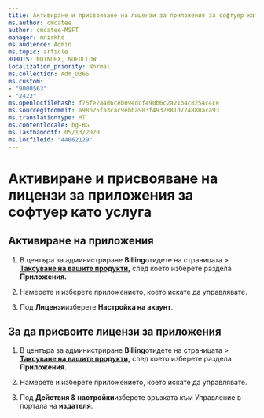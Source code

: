 ```yaml
---
title: Активиране и присвояване на лицензи за приложения за софтуер като услуга
ms.author: cmcatee
author: cmcatee-MSFT
manager: mnirkhe
ms.audience: Admin
ms.topic: article
ROBOTS: NOINDEX, NOFOLLOW
localization_priority: Normal
ms.collection: Adm_O365
ms.custom:
- "9000563"
- "2422"
ms.openlocfilehash: f75fe2a4d6ceb094dcf490b6c2a21b4c8254c4ce
ms.sourcegitcommit: a98b25fa3cac9ebba983f4932881d774880aca93
ms.translationtype: MT
ms.contentlocale: bg-BG
ms.lasthandoff: 05/13/2020
ms.locfileid: "44062129"
---
```

# <a name="activate-and-assign-software-as-a-service-app-licenses"></a>Активиране и присвояване на лицензи за приложения за софтуер като услуга 

## <a name="to-activate-apps"></a>Активиране на приложения

1. В центъра за администриране **Billing**отидете на страницата  >  **[Таксуване на вашите продукти,](https://go.microsoft.com/fwlink/p/?linkid=842054)** след което изберете раздела **Приложения.**

2. Намерете и изберете приложението, което искате да управлявате.

3. Под **Лицензи**изберете **Настройка на акаунт**.  

## <a name="to-assign-app-licenses"></a>За да присвоите лицензи за приложения

1. В центъра за администриране **Billing**отидете на страницата  >  **[Таксуване на вашите продукти,](https://go.microsoft.com/fwlink/p/?linkid=842054)** след което изберете раздела **Приложения.**

2. Намерете и изберете приложението, което искате да управлявате.  

3. Под **Действия & настройки**изберете връзката към Управление в портала на **издателя**.